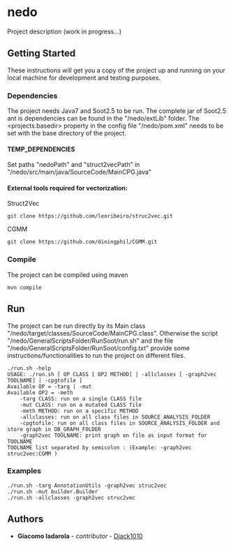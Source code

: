 # nedo

Project description (work in progress...)

## Getting Started

These instructions will get you a copy of the project up and running on your local machine for development and testing purposes.

### Dependencies

The project needs Java7 and Soot2.5 to be run.
The complete jar of Soot2.5 ant is dependencies can be found in the "/nedo/extLib" folder. The <projects.basedir> property in the config file "/nedo/pom.xml" needs to be set with the base directory of the project.

#### TEMP_DEPENDENCIES
Set paths "nedoPath" and "struct2vecPath" in "/nedo/src/main/java/SourceCode/MainCPG.java"

#### External tools required for vectorization: 
Struct2Vec
```
git clone https://github.com/leoribeiro/struc2vec.git
```
CGMM
```
git clone https://github.com/diningphil/CGMM.git
```


### Compile

The project can be compiled using maven
```
mvn compile
```

## Run

The project can be run directly by its Main class "/nedo/target/classes/SourceCode/MainCPG.class".
Otherwise the script "/nedo/GeneralScriptsFolder/RunSoot/run.sh" and the file "/nedo/GeneralScriptsFolder/RunSoot/config.txt" provide some instructions/functionalities to run the project on different files.
```
./run.sh -help
USAGE: ./run.sh [ OP CLASS [ OP2 METHOD] | -allclasses [ -graph2vec TOOLNAME] | -cpgtofile ]
Available OP = -targ | -mut
Available OP2 = -meth
	-targ CLASS: run on a single CLASS file
	-mut CLASS: run on a mutated CLASS file
	-meth METHOD: run on a specific METHOD
	-allclasses: run on all class files in SOURCE_ANALYSIS_FOLDER
	-cpgtofile: run on all class files in SOURCE_ANALYSIS_FOLDER and store graph in DB_GRAPH_FOLDER
	-graph2vec TOOLNAME: print graph on file as input format for TOOLNAME
TOOLNAME list separated by semicolon : (Example: -graph2vec struc2vec:CGMM )
```
### Examples
```
./run.sh -targ AnnotationUtils -graph2vec struc2vec
./run.sh -mut builder.Builder
./run.sh -allclasses -graph2vec struc2vec
```
## Authors

* **Giacomo Iadarola** - *contributor* - [Djack1010](https://github.com/Djack1010)
